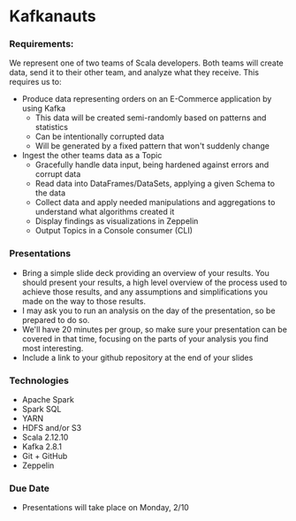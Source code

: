 # Kafkanauts
### Requirements:
We represent one of two teams of Scala developers. Both teams will create data, send it to their other team, and analyze what they receive.
This requires us to:
- Produce data representing orders on an E-Commerce application by using Kafka
  - This data will be created semi-randomly based on patterns and statistics
  - Can be intentionally corrupted data
  - Will be generated by a fixed pattern that won't suddenly change
- Ingest the other teams data as a Topic
  - Gracefully handle data input, being hardened against errors and corrupt data
  - Read data into DataFrames/DataSets, applying a given Schema to the data
  - Collect data and apply needed manipulations and aggregations to understand what algorithms created it
  - Display findings as visualizations in Zeppelin 
  - Output Topics in a Console consumer (CLI)


### Presentations
- Bring a simple slide deck providing an overview of your results. You should present your results, a high level overview of the process used to achieve those results, and any assumptions and simplifications you made on the way to those results.
- I may ask you to run an analysis on the day of the presentation, so be prepared to do so.
- We'll have 20 minutes per group, so make sure your presentation can be covered in that time, focusing on the parts of your analysis you find most interesting.
- Include a link to your github repository at the end of your slides


### Technologies
- Apache Spark
- Spark SQL
- YARN
- HDFS and/or S3
- Scala 2.12.10
- Kafka 2.8.1
- Git + GitHub
- Zeppelin


### Due Date
- Presentations will take place on Monday, 2/10
